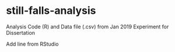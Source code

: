 # still-falls-analysis
Analysis Code (R) and Data file (.csv) from Jan 2019 Experiment for Dissertation



Add line from RStudio